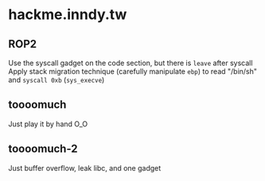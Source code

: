 # hackme.inndy.tw

## ROP2

Use the syscall gadget on the code section, but there is `leave` after syscall  
Apply stack migration technique (carefully manipulate `ebp`) to read "/bin/sh" and `syscall 0xb` (`sys_execve`)

## toooomuch

Just play it by hand O_O

## toooomuch-2

Just buffer overflow, leak libc, and one gadget
